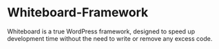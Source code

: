 Whiteboard-Framework
====================

Whiteboard is a true WordPress framework, designed to speed up development time without the need to write or remove any excess code. 
